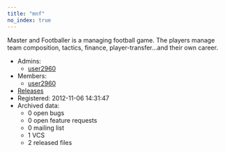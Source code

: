 ```yaml
---
title: "mnf"
no_index: true
---
```


Master and Footballer is a managing football game. The players manage team composition, tactics, finance, player-transfer...and their own career.


* Admins:
  * [user2960](/users/user2960)
* Members:
  * [user2960](/users/user2960)
* [Releases](https://download.ocamlcore.org/mnf)
* Registered: 2012-11-06 14:31:47
* Archived data:
  * 0 open bugs
  * 0 open feature requests
  * 0 mailing list
  * 1 VCS
  * 2 released files
